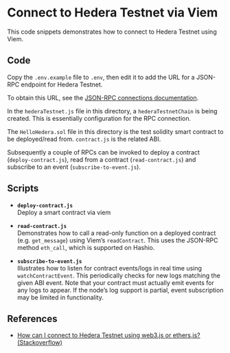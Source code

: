# Connect to Hedera Testnet via Viem

This code snippets demonstrates how to connect to Hedera Testnet
using Viem.

## Code

Copy the `.env.example` file to `.env`,
then edit it to add the URL for a JSON-RPC endpoint for Hedera Testnet.

To obtain this URL, see the [JSON-RPC connections documentation](https://docs.hedera.com/hedera/tutorials/more-tutorials/json-rpc-connections/).

In the `hederaTestnet.js` file in this directory, a `hederaTestnetChain` is being created.
This is essentially configuration for the RPC connection.

The `HelloHedera.sol` file in this directory is the test solidity smart contract to be deployed/read from. `contract.js` is the related ABI.

Subsequently a couple of RPCs can be invoked to deploy a contract (`deploy-contract.js`), read from a contract (`read-contract.js`) and subscribe to an event (`subscribe-to-event.js`).

## Scripts

- **`deploy-contract.js`**  
  Deploy a smart contract via viem

- **`read-contract.js`**  
  Demonstrates how to call a read-only function on a deployed contract (e.g. `get_message`) using Viem’s `readContract`. This uses the JSON-RPC method `eth_call`, which is supported on Hashio.

- **`subscribe-to-event.js`**  
  Illustrates how to listen for contract events/logs in real time using `watchContractEvent`. This periodically checks for new logs matching the given ABI event. Note that your contract must actually emit events for any logs to appear. If the node’s log support is partial, event subscription may be limited in functionality. 

## References

- [How can I connect to Hedera Testnet using web3.js or ethers.js? (Stackoverflow)](https://stackoverflow.com/a/77912632/194982)
